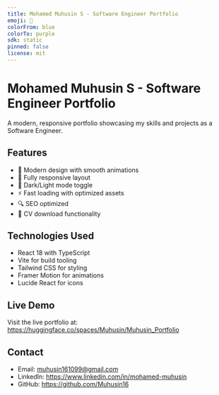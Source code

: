 ```yaml
---
title: Mohamed Muhusin S - Software Engineer Portfolio
emoji: 🚀
colorFrom: blue
colorTo: purple
sdk: static
pinned: false
license: mit
---
```


# Mohamed Muhusin S - Software Engineer Portfolio

A modern, responsive portfolio showcasing my skills and projects as a Software Engineer.

## Features

- 🎨 Modern design with smooth animations
- 📱 Fully responsive layout
- 🌙 Dark/Light mode toggle
- ⚡ Fast loading with optimized assets
- 🔍 SEO optimized
- 📄 CV download functionality

## Technologies Used

- React 18 with TypeScript
- Vite for build tooling
- Tailwind CSS for styling
- Framer Motion for animations
- Lucide React for icons

## Live Demo

Visit the live portfolio at: https://huggingface.co/spaces/Muhusin/Muhusin_Portfolio

## Contact

- Email: muhusin161099@gmail.com
- LinkedIn: https://www.linkedin.com/in/mohamed-muhusin
- GitHub: https://github.com/Muhusin16
